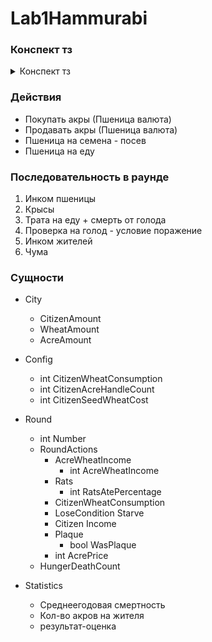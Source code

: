 # Lab1Hammurabi


### Конспект тз
<details>
<summary>
Конспект тз
</summary>

- раунд
- игрок
- ресурсы
  - население
    - прирост(на каждый раунд)
  - акры земли
    - стоимость(на каждый раунд)
    - инком пшеницы(на каждый раунд)
  - бушели пшеницы
    - как еда
    - как посев
    - как валюту
- советник
- город
- крысы (едят пшеницу каждый раунд)
- чума - вероятность сократить насленеие
- условия победы N раундов
- условия поражения 
  - 0 население
  - % смертей от голода

</details>


### Действия
- Покупать акры (Пшеница валюта)
- Продавать акры (Пшеница валюта)
- Пшеница на семена - посев
- Пшеница на еду



### Последовательность в раунде
1. Инком пшеницы
2. Крысы
3. Трата на еду + смерть от голода
4. Проверка на голод - условие поражение
5. Инком жителей
6. Чума


### Сущности
- City
  - CitizenAmount
  - WheatAmount
  - AcreAmount

- Config
  - int CitizenWheatConsumption
  - int CitizenAcreHandleCount
  - int CitizenSeedWheatCost
  
- Round
  - int Number
  - RoundActions
    - AcreWheatIncome
      - int AcreWheatIncome
    - Rats
      - int RatsAtePercentage
    - CitizenWheatConsumption
    - LoseCondition Starve 
    - Citizen Income 
    - Plaque
      - bool WasPlaque 
    - int AcrePrice
  - HungerDeathCount



- Statistics
  - Среднеегодовая смертность
  - Кол-во акров на жителя
  - результат-оценка
 



